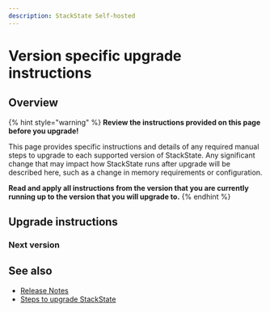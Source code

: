 ```yaml
---
description: StackState Self-hosted
---
```


# Version specific upgrade instructions

## Overview

{% hint style="warning" %}
**Review the instructions provided on this page before you upgrade!**

This page provides specific instructions and details of any required manual steps to upgrade to each supported version of StackState. Any significant change that may impact how StackState runs after upgrade will be described here, such as a change in memory requirements or configuration.

**Read and apply all instructions from the version that you are currently running up to the version that you will upgrade to.**
{% endhint %}

## Upgrade instructions

### Next version


## See also

* [Release Notes](../release-notes/README.md)
* [Steps to upgrade StackState](steps-to-upgrade.md)

